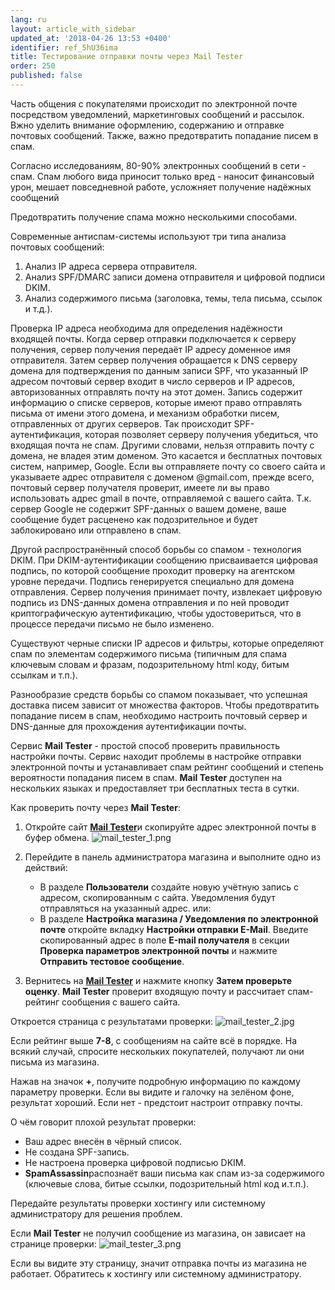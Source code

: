 ```yaml
---
lang: ru
layout: article_with_sidebar
updated_at: '2018-04-26 13:53 +0400'
identifier: ref_5hU36ima
title: Тестирование отправки почты через Mail Tester
order: 250
published: false
---
```

Часть общения с покупателями происходит по электронной почте посредством уведомлений, маркетинговых сообщений и рассылок. Вжно уделить внимание оформлению, содержанию и отправке почтовых сообщений. Также, важно предотвратить попадание писем в спам.

Согласно исследованиям, 80-90% электронных сообщений в сети - спам. Спам любого вида приносит только вред - наносит финансовый урон, мешает повседневной работе, усложняет получение надёжных сообщений

Предотвратить получение спама можно несколькими способами. 

Современные антиспам-системы используют три типа анализа почтовых сообщений:

1. Анализ IP адреса сервера отправителя.
2. Анализ SPF/DMARC записи домена отправителя и цифровой подписи DKIM.
3. Анализ содержимого письма (заголовка, темы, тела письма, ссылок и т.д.).

Проверка IP адреса необходима для определения надёжности входящей почты. Когда сервер отправки подключается к серверу получения, сервер получения передаёт IP адресу доменное имя отправителя. Затем сервер получения обращается к DNS серверу домена для подтверждения по данным записи SPF, что указанный IP адресом почтовый сервер входит в число серверов и IP адресов, авторизованных отправлять почту на этот домен. Запись содержит информацию о списке серверов, которые имеют право отправлять письма от имени этого домена, и механизм обработки писем, отправленных от других серверов. Так происходит SPF-аутентификация, которая позволяет серверу получения убедиться, что входящая почта не спам. Другими словами, нельзя отправить почту с домена, не владея этим доменом. Это касается и бесплатных почтовых систем, например, Google. Если вы отправляете почту со своего сайта и указываете адрес отправителя с доменом @gmail.com, прежде всего, почтовый сервер получателя проверит, имеете ли вы право использовать адрес gmail в почте, отправляемой с вашего сайта. Т.к. сервер Google  не содержит SPF-данных о вашем домене, ваше сообщение будет расценено как подозрительное и будет заблокировано или отправлено в спам. 

Другой распространённый способ борьбы со спамом - технология DKIM. При DKIM-аутентификации сообщению присваивается цифровая подпись, по которой сообщение проходит проверку на агентском уровне передачи. Подпись генерируется специально для домена отправления. Сервер получения принимает почту, извлекает цифровую подпись из DNS-данных домена отправления и по ней проводит криптографическую аутентификацию, чтобы удостовериться, что в процессе передачи письмо не было изменено.

Существуют черные списки IP адресов и фильтры, которые определяют спам по элементам содержимого письма (типичным для спама ключевым словам и фразам, подозрительному html коду, битым ссылкам и т.п.).

Разнообразие средств борьбы со спамом показывает, что успешная доставка писем зависит от множества факторов. Чтобы предотвратить попадание писем в спам, необходимо настроить почтовый сервер и DNS-данные для прохождения аутентификации почты.

Сервис **Mail Tester** - простой способ проверить правильность настройки почты. Сервис находит проблемы в настройке отправки электронной почты и устанавливает спам рейтинг сообщений и степень вероятности попадания писем в спам. **Mail Tester** доступен на нескольких языках и предоставляет три бесплатных теста в сутки.

Как проверить почту через **Mail Tester**:

   1. Откройте сайт [**Mail Tester**](https://www.mail-tester.com "Тестирование отправки почты через Mail Tester")и скопируйте адрес электронной почты в буфер обмена.
      ![mail_tester_1.png]({{site.baseurl}}/attachments/ref_1QrpKuD3/mail_tester_1.png)
   
   2. Перейдите в панель администратора магазина и выполните одно из действий:

      * В разделе **Пользователи** создайте новую учётную запись с адресом, скопированным с сайта. Уведомления будут отправляться на указанный адрес.
      или:
      * В разделе **Настройка магазина / Уведомления по электронной почте** откройте вкладку **Настройки отправки E-Mail**. Введите скопированный адрес в поле **Е-mail получателя** в секции **Проверка параметров электронной почты** и нажмите **Отправить тестовое сообщение**.
   
   3. Вернитесь на [**Mail Tester**](https://www.mail-tester.com "Тестирование отправки почты через Mail Tester") и нажмите кнопку **Затем проверьте оценку**. **Mail Tester** проверит входящую почту и рассчитает спам-рейтинг сообщения с вашего сайта. 

Откроется страница с результатами проверки:
      ![mail_tester_2.jpg]({{site.baseurl}}/attachments/ref_1QrpKuD3/mail_tester_2.jpg)

Если рейтинг выше **7-8**, с сообщениям на сайте всё в порядке. На всякий случай, спросите нескольких покупателей, получают ли они письма из магазина.

Нажав на значок **+**, получите подробную информацию по каждому параметру проверки. Если вы видите     и галочку на зелёном фоне, результат хороший. Если нет - предстоит настроит отправку почты. 

О чём говорит плохой результат проверки:
   * Ваш адрес внесён в чёрный список. 
   * Не создана SPF-запись.
   * Не настроена проверка цифровой подписью DKIM.
   * **SpamAssassin**распознаёт ваши письма как спам из-за содержимого (ключевые слова, битые ссылки, подозрительный html код и.т.п.).

Передайте результаты проверки хостингу или системному администратору для решения проблем. 

Если **Mail Tester** не получил сообщение из магазина, он зависает на странице проверки:
      ![mail_tester_3.png]({{site.baseurl}}/attachments/ref_1QrpKuD3/mail_tester_3.png)

Если вы видите эту страницу, значит отправка почты из магазина не работает. Обратитесь к хостингу или системному администратору.

